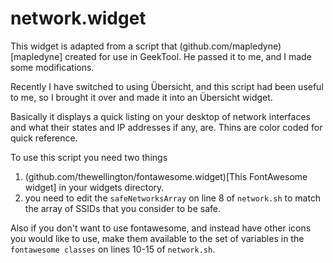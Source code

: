 # network.widget

This widget is adapted from a script that (github.com/mapledyne)[mapledyne] created for use in GeekTool.  He passed it to me, and I made some modifications.

Recently I have switched to using Übersicht, and this script had been useful to me, so I brought it over and made it into an Übersicht widget.

Basically it displays a quick listing on your desktop of network interfaces and what their states and IP addresses if any, are.  Thins are color coded for quick reference.

To use this script you need two things
1. (github.com/thewellington/fontawesome.widget)[This FontAwesome widget] in your widgets directory.
2. you need to edit the `safeNetworksArray` on line 8 of `network.sh` to match the array of SSIDs that you consider to be safe.

Also if you don't want to use fontawesome, and instead have other icons you would like to use, make them available to the set of variables in the `fontawesome classes` on lines 10-15 of `network.sh`.

